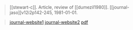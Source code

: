 > [[stewart-c]]. Article, review of [[dumezil1980]]. [[journal-jaso]]v12i2p142-245, 1981-01-01.

> [journal-website1](https://www.anthro.ox.ac.uk/sites/default/files/anthro/documents/media/jaso12_2_1981_br.pdf)
> [journal-website2](https://www.anthro.ox.ac.uk/jaso-1980-1985)
> [pdf](a/stewart1981.pdf)